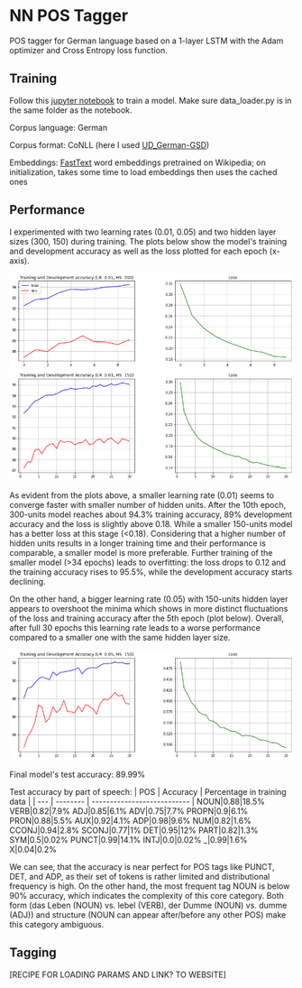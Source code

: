 # NN POS Tagger

POS tagger for German language based on a 1-layer LSTM with the Adam optimizer and Cross Entropy loss function. 

## Training

Follow this [jupyter notebook](https://github.com/uliana65/NN-POStagger/blob/main/NN_postagger.ipynb) to train a model. Make sure data_loader.py is in the same folder as the notebook.

Corpus language: German  

Corpus format: CoNLL (here I used [UD_German-GSD](https://universaldependencies.org/treebanks/de_gsd/index.html))  

Embeddings: [FastText](https://pytorch.org/text/stable/_modules/torchtext/vocab/vectors.html#FastText) word embeddings pretrained on Wikipedia; on initialization, takes some time to load embeddings then uses the cached ones

## Performance

I experimented with two learning rates (0.01, 0.05) and two hidden layer sizes (300, 150) during training. The plots below show the model's training and development accuracy as well as the loss plotted for each epoch (x-axis). 

![training_performance](https://github.com/uliana65/NN-POStagger/blob/main/figures/training_1.png)
![training_performance](https://github.com/uliana65/NN-POStagger/blob/main/figures/training_3.png)

As evident from the plots above, a smaller learning rate (0.01) seems to converge faster with smaller number of hidden units. After the 10th epoch, 300-units model reaches about 94.3% training accuracy, 89% development accuracy and the loss is slightly above 0.18. While a smaller 150-units model has a better loss at this stage (<0.18). Considering that a higher number of hidden units results in a longer training time and their performance is comparable, a smaller model is more preferable. Further training of the smaller model (>34 epochs) leads to overfitting: the loss drops to 0.12 and the training accuracy rises to 95.5%, while the development accuracy starts declining.
 

On the other hand, a bigger learning rate (0.05) with 150-units hidden layer appears to overshoot the minima which shows in more distinct fluctuations of the loss and training accuracy after the 5th epoch (plot below). Overall, after full 30 epochs this learning rate leads to a worse performance compared to a smaller one with the same hidden layer size. 

![training_performance](https://github.com/uliana65/NN-POStagger/blob/main/figures/training_4.png)

Final model's test accuracy: 89.99% 

Test accuracy by part of speech: 
| POS | Accuracy | Percentage in training data |
| --- | -------- | --------------------------- |
NOUN|0.88|18.5%
VERB|0.82|7.9%
ADJ|0.85|6.1%
ADV|0.75|7.7%
PROPN|0.9|6.1%
PRON|0.88|5.5%
AUX|0.92|4.1%
ADP|0.98|9.6%
NUM|0.82|1.6%
CCONJ|0.94|2.8%
SCONJ|0.77|1%
DET|0.95|12%
PART|0.82|1.3%
SYM|0.5|0.02%
PUNCT|0.99|14.1%
INTJ|0.0|0.02%
_|0.99|1.6%
X|0.04|0.2%

We can see, that the accuracy is near perfect for POS tags like PUNCT, DET, and ADP, as their set of tokens is rather limited and distributional frequency is high. On the other hand, the most frequent tag NOUN is below 90% accuracy, which indicates the complexity of this core category. Both form (das Leben (NOUN) vs. lebel (VERB), der Dumme (NOUN) vs. dumme (ADJ)) and structure (NOUN can appear after/before any other POS) make this category ambiguous.

## Tagging
[RECIPE FOR LOADING PARAMS AND LINK? TO WEBSITE]
